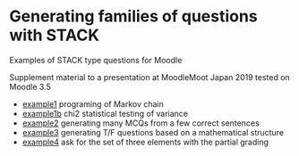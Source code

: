 # Generating families of questions with STACK
Examples of STACK type questions for Moodle

Supplement material to a presentation at MoodleMoot Japan 2019
tested on Moodle 3.5

* [example1](programming-markov-chain.xml)  programing of Markov chain
* [example1b](report-chji2-test-variance.xml) chi2 statistical testing of variance
* [example2](mcq-generation.xml) generating many MCQs from a few correct sentences
* [example3](tf-interval-estimation-mean.xml)  generating T/F questions based on a mathematical structure
* [example4](three-words-partial-grade.xml)  ask for the set of three elements with the partial grading
